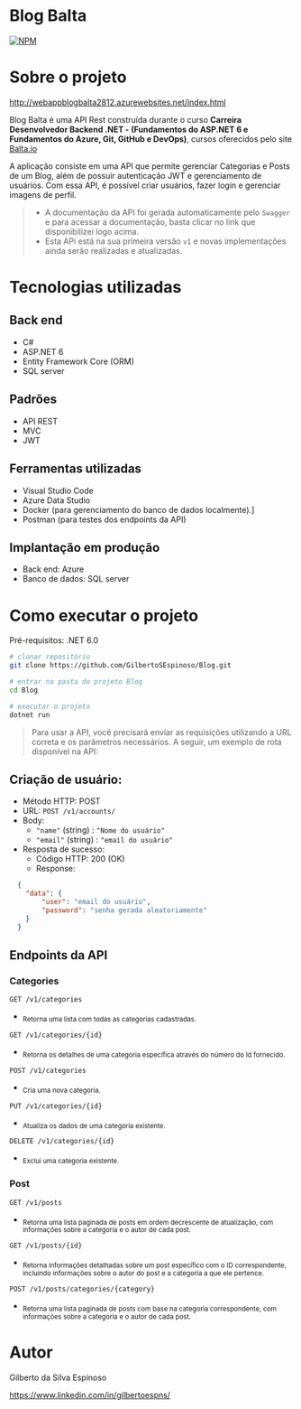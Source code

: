 # Blog Balta
[![NPM](https://img.shields.io/npm/l/react)](https://github.com/GilbertoSEspinoso/Blog/blob/main/LICENCE)

# Sobre o projeto

http://webappblogbalta2812.azurewebsites.net/index.html

Blog Balta é uma API Rest construída durante o curso **Carreira Desenvolvedor Backend .NET - (Fundamentos do ASP.NET 6 e
Fundamentos do Azure, Git, GitHub e DevOps)**, cursos oferecidos pelo site [Balta.io](https://balta.io/player "Site da Balta.io")

A aplicação consiste em uma API que permite gerenciar Categorias e Posts de um Blog, além de possuir autenticação JWT e gerenciamento de usuários. Com essa API, é possível criar usuários, fazer login e gerenciar imagens de perfil.

> * A documentação da API foi gerada automaticamente pelo `Swagger` e para acessar a documentação, 
basta clicar no link que disponibilizei logo acima.
> * Esta APi está na sua primeira versão `v1` e novas implementações ainda serão realizadas e atualizadas. 

# Tecnologias utilizadas

## Back end
- C#
- ASP.NET 6
- Entity Framework Core (ORM)
- SQL server

## Padrões
- API REST
- MVC
- JWT

## Ferramentas utilizadas
- Visual Studio Code
- Azure Data Studio
- Docker (para gerenciamento do banco de dados localmente).]
- Postman (para testes dos endpoints da API)

## Implantação em produção
- Back end: Azure
- Banco de dados: SQL server

# Como executar o projeto

Pré-requisitos: .NET 6.0

```bash
# clonar repositório
git clone https://github.com/GilbertoSEspinoso/Blog.git

# entrar na pasta do projeto Blog
cd Blog

# executar o projeto
dotnet run
```

> Para usar a API, você precisará enviar as requisições utilizando a URL correta e os parâmetros necessários.
A seguir, um exemplo de rota disponível na API:


## Criação de usuário:

* Método HTTP: POST
* URL: `POST /v1/accounts/`
* Body:
    * `"name"` (string) : `"Nome do usuário"`
    * `"email"` (string) : `"email do usuário"`
* Resposta de sucesso:
    * Código HTTP: 200 (OK)
    * Response:
```json
  {
    "data": {
        "user": "email do usuário",
        "password": "senha gerada aleatoriamente"
    }
  }
```
## Endpoints da API
### Categories
` GET /v1/categories `
* <sub>Retorna uma lista com todas as categorias cadastradas.</sub>

` GET /v1/categories/{id} `
* <sub>Retorna os detalhes de uma categoria específica através do número do Id fornecido.</sub>

` POST /v1/categories `
* <sub>Cria uma nova categoria.</sub>

` PUT /v1/categories/{id} `
* <sub>Atualiza os dados de uma categoria existente.</sub>

` DELETE /v1/categories/{id} `
* <sub>Exclui uma categoria existente.</sub>

### Post
` GET /v1/posts `
* <sub>Retorna uma lista paginada de posts em ordem decrescente de atualização, com informações sobre a categoria e o autor de cada post.</sub>

` GET /v1/posts/{id} `
* <sub>Retorna informações detalhadas sobre um post específico com o ID correspondente, incluindo informações sobre o autor do post e a categoria a que ele pertence.</sub>

` POST /v1/posts/categories/{category} `
* <sub>Retorna uma lista paginada de posts com base na categoria correspondente, com informações sobre a categoria e o autor de cada post.</sub>


# Autor

Gilberto da Silva Espinoso

https://www.linkedin.com/in/gilbertoespns/
